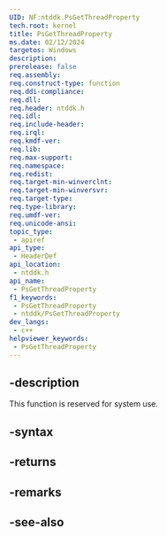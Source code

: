 ```yaml
---
UID: NF:ntddk.PsGetThreadProperty
tech.root: kernel
title: PsGetThreadProperty
ms.date: 02/12/2024
targetos: Windows
description: 
prerelease: false
req.assembly: 
req.construct-type: function
req.ddi-compliance: 
req.dll: 
req.header: ntddk.h
req.idl: 
req.include-header: 
req.irql: 
req.kmdf-ver: 
req.lib: 
req.max-support: 
req.namespace: 
req.redist: 
req.target-min-winverclnt: 
req.target-min-winversvr: 
req.target-type: 
req.type-library: 
req.umdf-ver: 
req.unicode-ansi: 
topic_type:
 - apiref
api_type:
 - HeaderDef
api_location:
 - ntddk.h
api_name:
 - PsGetThreadProperty
f1_keywords:
 - PsGetThreadProperty
 - ntddk/PsGetThreadProperty
dev_langs:
 - c++
helpviewer_keywords:
 - PsGetThreadProperty
---
```


## -description

This function is reserved for system use.

## -syntax

## -returns

## -remarks

## -see-also

